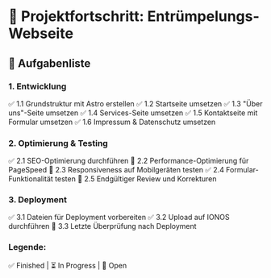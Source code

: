# 🚀 Projektfortschritt: Entrümpelungs-Webseite

## 📌 Aufgabenliste

### **1. Entwicklung**
✅ 1.1 Grundstruktur mit Astro erstellen
✅ 1.2 Startseite umsetzen 
✅ 1.3 "Über uns"-Seite umsetzen 
✅ 1.4 Services-Seite umsetzen 
✅ 1.5 Kontaktseite mit Formular umsetzen 
✅ 1.6 Impressum & Datenschutz umsetzen 

### **2. Optimierung & Testing**
✅ 2.1 SEO-Optimierung durchführen 
🔲 2.2 Performance-Optimierung für PageSpeed 
🔲 2.3 Responsiveness auf Mobilgeräten testen 
✅ 2.4 Formular-Funktionalität testen 
🔲 2.5 Endgültiger Review und Korrekturen 

### **3. Deployment**
✅ 3.1 Dateien für Deployment vorbereiten 
✅ 3.2 Upload auf IONOS durchführen 
🔲 3.3 Letzte Überprüfung nach Deployment 

### **Legende:**
✅ Finished | ⏳ In Progress | 🔲 Open

